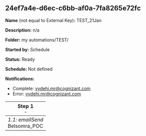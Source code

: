 ## 24ef7a4e-d6ec-c6bb-af0a-7fa8265e72fc

**Name** (not equal to External Key)**:** TEST_21Jan

**Description:** n/a

**Folder:** my automations/TEST/

**Started by:** Schedule

**Status:** Ready

**Schedule:** Not defined

**Notifications:**

* Complete: vydehi.mr@cognizant.com
* Error: vydehi.mr@cognizant.com

| Step 1<br>_<small>-</small>_ |
| --- |
| _1.1: emailSend_<br>Belsomra_POC |
